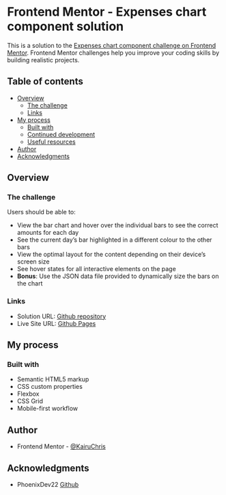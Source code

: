 # Frontend Mentor - Expenses chart component solution

This is a solution to the [Expenses chart component challenge on Frontend Mentor](https://www.frontendmentor.io/challenges/expenses-chart-component-e7yJBUdjwt). Frontend Mentor challenges help you improve your coding skills by building realistic projects. 

## Table of contents

- [Overview](#overview)
  - [The challenge](#the-challenge)
  - [Links](#links)
- [My process](#my-process)
  - [Built with](#built-with)
  - [Continued development](#continued-development)
  - [Useful resources](#useful-resources)
- [Author](#author)
- [Acknowledgments](#acknowledgments)


## Overview

### The challenge

Users should be able to:

- View the bar chart and hover over the individual bars to see the correct amounts for each day
- See the current day’s bar highlighted in a different colour to the other bars
- View the optimal layout for the content depending on their device’s screen size
- See hover states for all interactive elements on the page
- **Bonus**: Use the JSON data file provided to dynamically size the bars on the chart

### Links

- Solution URL: [Github repository](https://github.com/KairuChris/expenses-chart-component)
- Live Site URL: [Github Pages](https://kairuchris.github.io/expenses-chart-component/)

## My process

### Built with

- Semantic HTML5 markup
- CSS custom properties
- Flexbox
- CSS Grid
- Mobile-first workflow

## Author

- Frontend Mentor - [@KairuChris](https://www.frontendmentor.io/profile/KairuChris)

## Acknowledgments

- PhoenixDev22 [Github](https://github.com/PhoenixDev22/expenses-chart-component-main)

